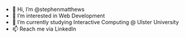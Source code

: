 - 👋 Hi, I’m @stephenmatthews
- 👀 I’m interested in Web Development
- 🌱 I’m currently studying Interactive Computing @ Ulster University
- 📫 Reach me via LinkedIn

<!---
stephenmatthews/stephenmatthews is a ✨ special ✨ repository because its `README.md` (this file) appears on your GitHub profile.
You can click the Preview link to take a look at your changes.
--->
